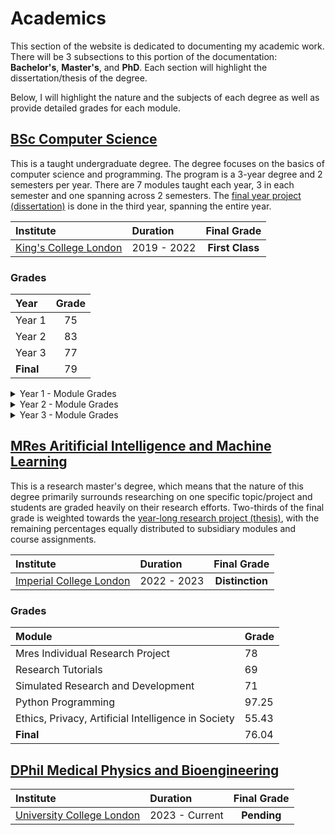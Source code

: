 # Academics

This section of the website is dedicated to documenting my academic work. There will be 3 subsections to this portion of the documentation: **Bachelor's**, **Master's**, and **PhD**. Each section will highlight the dissertation/thesis of the degree.

Below, I will highlight the nature and the subjects of each degree as well as provide detailed grades for each module.

## [BSc Computer Science](./study/bsc.md)

This is a taught undergraduate degree. The degree focuses on the basics of computer science and programming. The program is a 3-year degree and 2 semesters per year. There are 7 modules taught each year, 3 in each semester and one spanning across 2 semesters. The [final year project (dissertation)]("./study/bsc.md) is done in the third year, spanning the entire year.

| Institute                 | Duration    |   Final Grade   |
| :------------------------ | :---------- | :-------------: |
| [King's College London]() | 2019 - 2022 | **First Class** |

### Grades

| Year      | Grade |
| :-------- | :---: |
| Year 1    |  75   |
| Year 2    |  83   |
| Year 3    |  77   |
| **Final** |  79   |

<details>
    <summary>Year 1 - Module Grades</summary>

| Module                                | Year | Grade |
| :------------------------------------ | :--- | :---- |
| Computer Systems 1                    | 1    | 81    |
| Database Systems                      | 1    | 84    |
| Data Structures                       | 1    | 87    |
| Elementary Logic with Applications    | 1    | 67    |
| Foundations of Computing 1            | 1    | 70    |
| Introduction to Software Engineering  | 1    | 70    |
| Programming Practice and Applications | 1    | 74    |

</details>

<details>
    <summary>Year 2 - Module Grades</summary>

| Module                                  | Year | Grade |
| :-------------------------------------- | :--- | :---- |
| Foundations of Computing 2              | 2    | 92    |
| Internet Systems                        | 2    | 69    |
| Introduction to Artificial Intelligence | 2    | 78    |
| Operating Systems and Concurrency       | 2    | 82    |
| Practical Experiences of Programming    | 2    | 91    |
| Programming Language Design Paradigms   | 2    | 82    |
| Robotics Group Project                  | 2    | 85    |

</details>

<details>
    <summary>Year 3 - Module Grades</summary>

| Module                                                | Year | Grade |
| :---------------------------------------------------- | :--- | :---- |
| Artificial Intelligence Reasoning and Decision Making | 3    | 75    |
| Cryptography                                          | 3    | 82    |
| Human Computer Interactions                           | 3    | 78    |
| Machine Learning                                      | 3    | 76    |
| Optimisation Methods                                  | 3    | 68    |
| Software Design and Architecture                      | 3    | 79    |
| Individual Project                                    | 3    | 79    |

</details>

## [MRes Aritificial Intelligence and Machine Learning](./study/mres.md)

This is a research master's degree, which means that the nature of this degree primarily surrounds researching on one specific topic/project and students are graded heavily on their research efforts. Two-thirds of the final grade is weighted towards the [year-long research project (thesis)]("./study/mres.md), with the remaining percentages equally distributed to subsidiary modules and course assignments.

| Institute                   | Duration    |   Final Grade   |
| :-------------------------- | :---------- | :-------------: |
| [Imperial College London]() | 2022 - 2023 | **Distinction** |

### Grades

| Module                                              | Grade |
| :-------------------------------------------------- | :---- |
| Mres Individual Research Project                    | 78    |
| Research Tutorials                                  | 69    |
| Simulated Research and Development                  | 71    |
| Python Programming                                  | 97.25 |
| Ethics, Privacy, Artificial Intelligence in Society | 55.43 |
| **Final**                                           | 76.04 |

## [DPhil Medical Physics and Bioengineering](./study/dphil.md)

| Institute                     | Duration       | Final Grade |
| :---------------------------- | :------------- | :---------: |
| [University College London]() | 2023 - Current | **Pending** |
